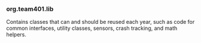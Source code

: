 ### org.team401.lib

Contains classes that can and should be reused each year, such as code for common interfaces, utility classes, sensors, crash tracking, and math helpers.
